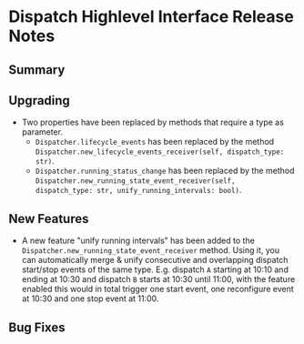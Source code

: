 # Dispatch Highlevel Interface Release Notes

## Summary

<!-- Here goes a general summary of what this release is about -->

## Upgrading

* Two properties have been replaced by methods that require a type as parameter.
    * `Dispatcher.lifecycle_events` has been replaced by the method `Dispatcher.new_lifecycle_events_receiver(self, dispatch_type: str)`.
    * `Dispatcher.running_status_change` has been replaced by the method `Dispatcher.new_running_state_event_receiver(self, dispatch_type: str, unify_running_intervals: bool)`.

## New Features

* A new feature "unify running intervals" has been added to the `Dispatcher.new_running_state_event_receiver` method. Using it, you can automatically merge & unify consecutive and overlapping dispatch start/stop events of the same type. E.g. dispatch `A` starting at 10:10 and ending at 10:30 and dispatch `B` starts at 10:30 until 11:00, with the feature enabled this would in total trigger one start event, one reconfigure event at 10:30 and one stop event at 11:00.

## Bug Fixes

<!-- Here goes notable bug fixes that are worth a special mention or explanation -->
